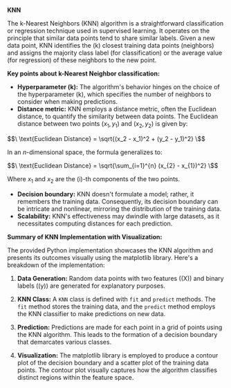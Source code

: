 **KNN**

The k-Nearest Neighbors (KNN) algorithm is a straightforward classification or regression technique used in supervised learning. It operates on the principle that similar data points tend to share similar labels. Given a new data point, KNN identifies the \(k\) closest training data points (neighbors) and assigns the majority class label (for classification) or the average value (for regression) of these neighbors to the new point.

**Key points about k-Nearest Neighbor classification:**
- **Hyperparameter \(k\):** The algorithm's behavior hinges on the choice of the hyperparameter \(k\), which specifies the number of neighbors to consider when making predictions.
- **Distance metric:** KNN employs a distance metric, often the Euclidean distance, to quantify the similarity between data points. The Euclidean distance between two points $(x_{1}, y_{1})$ and $(x_{2}, y_{2})$ is given by:
  
 $$\ \text{Euclidean Distance} = \sqrt{(x_2 - x_1)^2 + (y_2 - y_1)^2} \$$
  
In an $n$-dimensional space, the formula generalizes to:
  
$$\ \text{Euclidean Distance} = \sqrt{\sum_{i=1}^{n} (x_{2} - x_{1})^2} \$$
  
 Where $x_{1}$ and $x_{2}$ are the \(i\)-th components of the two points.

- **Decision boundary:** KNN doesn't formulate a model; rather, it remembers the training data. Consequently, its decision boundary can be intricate and nonlinear, mirroring the distribution of the training data.
- **Scalability:** KNN's effectiveness may dwindle with large datasets, as it necessitates computing distances for each prediction.

**Summary of KNN Implementation with Visualization:**

The provided Python implementation showcases the KNN algorithm and presents its outcomes visually using the matplotlib library. Here's a breakdown of the implementation:

1. **Data Generation:** Random data points with two features (\(X\)) and binary labels (\(y\)) are generated for explanatory purposes.

2. **KNN Class:** A `KNN` class is defined with `fit` and `predict` methods. The `fit` method stores the training data, and the `predict` method employs the KNN classifier to make predictions on new data.

3. **Prediction:** Predictions are made for each point in a grid of points using the KNN algorithm. This leads to the formation of a decision boundary that demarcates various classes.

4. **Visualization:** The matplotlib library is employed to produce a contour plot of the decision boundary and a scatter plot of the training data points. The contour plot visually captures how the algorithm classifies distinct regions within the feature space.
